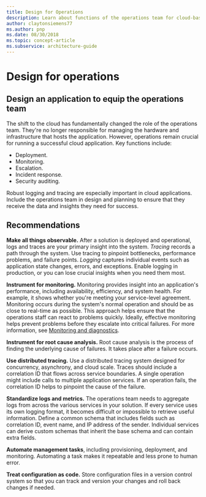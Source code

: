 ```yaml
---
title: Design for Operations
description: Learn about functions of the operations team for cloud-based applications, including deployment, monitoring, incident response, and security auditing.
author: claytonsiemens77
ms.author: pnp
ms.date: 08/30/2018
ms.topic: concept-article
ms.subservice: architecture-guide
---
```


# Design for operations

## Design an application to equip the operations team

The shift to the cloud has fundamentally changed the role of the operations team. They're no longer responsible for managing the hardware and infrastructure that hosts the application. However, operations remain crucial for running a successful cloud application. Key functions include:

- Deployment.
- Monitoring.
- Escalation.
- Incident response.
- Security auditing.

Robust logging and tracing are especially important in cloud applications. Include the operations team in design and planning to ensure that they receive the data and insights they need for success.  <!-- to do: Link to DevOps checklist -->

## Recommendations

**Make all things observable.** After a solution is deployed and operational, logs and traces are your primary insight into the system. *Tracing* records a path through the system. Use tracing to pinpoint bottlenecks, performance problems, and failure points. *Logging* captures individual events such as application state changes, errors, and exceptions. Enable logging in production, or you can lose crucial insights when you need them most.

**Instrument for monitoring.** Monitoring provides insight into an application's performance, including availability, efficiency, and system health. For example, it shows whether you're meeting your service-level agreement. Monitoring occurs during the system's normal operation and should be as close to real-time as possible. This approach helps ensure that the operations staff can react to problems quickly. Ideally, effective monitoring helps prevent problems before they escalate into critical failures. For more information, see [Monitoring and diagnostics][monitoring].

**Instrument for root cause analysis.** Root cause analysis is the process of finding the underlying cause of failures. It takes place after a failure occurs.

**Use distributed tracing.** Use a distributed tracing system designed for concurrency, asynchrony, and cloud scale. Traces should include a correlation ID that flows across service boundaries. A single operation might include calls to multiple application services. If an operation fails, the correlation ID helps to pinpoint the cause of the failure.

**Standardize logs and metrics.** The operations team needs to aggregate logs from across the various services in your solution. If every service uses its own logging format, it becomes difficult or impossible to retrieve useful information. Define a common schema that includes fields such as correlation ID, event name, and IP address of the sender. Individual services can derive custom schemas that inherit the base schema and can contain extra fields.

**Automate management tasks**, including provisioning, deployment, and monitoring. Automating a task makes it repeatable and less prone to human error.

**Treat configuration as code.** Store configuration files in a version control system so that you can track and version your changes and roll back changes if needed.

<!-- links -->

[monitoring]: ../../best-practices/monitoring.yml
